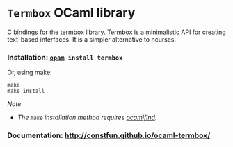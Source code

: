 `Termbox` OCaml library
======================

C bindings for the [termbox library](https://code.google.com/p/termbox/). Termbox is a minimalistic API for creating text-based interfaces. It is a simpler alternative to ncurses.

### Installation: <code>[opam](http://opam.ocaml.org/) install termbox</code>

Or, using make:

    make
    make install

_Note_
* _The `make` installation method requires [ocamlfind](http://projects.camlcity.org/projects/findlib.html)._

### Documentation: http://constfun.github.io/ocaml-termbox/
